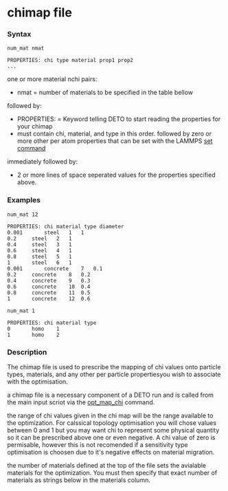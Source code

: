 # chimap file

### Syntax

```
num_mat nmat

PROPERTIES: chi type material prop1 prop2
...
```
one or more material nchi pairs:
- nmat = number of materials to be specified in the table bellow

followed by:
- PROPERTIES: = Keyword telling DETO to start reading the properties for your chimap 
-  must contain chi, material, and type in this order. followed by zero or more other per atom properties that can be set with the LAMMPS [set command](https://docs.lammps.org/set.html)

immediately followed by:
- 2 or more lines of space seperated values for the properties specified above.

### Examples

```
num_mat 12 

PROPERTIES: chi material type diameter
0.001		steel	1	1
0.2		steel	2	1
0.4		steel	3	1
0.6		steel	4	1
0.8		steel	5	1
1		steel	6	1
0.001		concrete	7	0.1
0.2		concrete	8	0.2
0.4		concrete	9	0.3
0.6		concrete	10	0.4
0.8		concrete	11	0.5
1		concrete	12  0.6
```

```
num_mat 1

PROPERTIES: chi material type
0		homo	1
1		homo	2
```

### Description
The chimap file is used to prescribe the mapping of chi values onto particle types, materials, and any other per particle propertiesyou wish to associate with the optimisation.

a chimap file is a necessary component of a DETO run and is called from the main input scriot via the [opt_map_chi](3.4_opt_map_chi.md) command.

the range of chi values given in the chi map will be the range available to the optimization. For calssical topology optimisation you will chose values between 0 and 1 but you may want chi to represent some physical quantity so it can be prescribed above one or even negative.  A chi value of zero is permisable, however this is not recomended if a sensitivity type optimisation is choosen due to it's negative effects on material migration.

the number of materials defined at the top of the file sets the avialable materials for the optimization. You must then specify that exact number of materials as strings below in the materials column.
